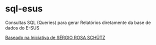 # sql-esus
Consultas SQL (Queries) para gerar Relatórios diretamente da base de dados do E-SUS

[Baseado na Iniciativa de SÉRGIO ROSA SCHÜTZ](http://www.pethos.com.br/downloads/APOIO_ESUS/SCRIPTS/)